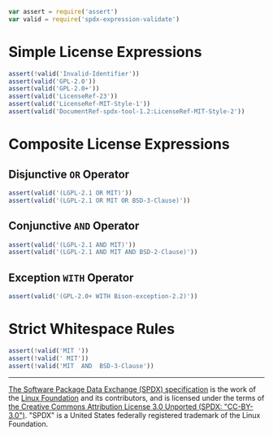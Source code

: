 ```javascript
var assert = require('assert')
var valid = require('spdx-expression-validate')
```

# Simple License Expressions
```javascript
assert(!valid('Invalid-Identifier'))
assert(valid('GPL-2.0'))
assert(valid('GPL-2.0+'))
assert(valid('LicenseRef-23'))
assert(valid('LicenseRef-MIT-Style-1'))
assert(valid('DocumentRef-spdx-tool-1.2:LicenseRef-MIT-Style-2'))
```

# Composite License Expressions

## Disjunctive `OR` Operator
```javascript
assert(valid('(LGPL-2.1 OR MIT)'))
assert(valid('(LGPL-2.1 OR MIT OR BSD-3-Clause)'))
```

## Conjunctive `AND` Operator
```javascript
assert(valid('(LGPL-2.1 AND MIT)'))
assert(valid('(LGPL-2.1 AND MIT AND BSD-2-Clause)'))
```

## Exception `WITH` Operator
```javascript
assert(valid('(GPL-2.0+ WITH Bison-exception-2.2)'))
```

# Strict Whitespace Rules
```javascript
assert(!valid('MIT '))
assert(!valid(' MIT'))
assert(!valid('MIT  AND  BSD-3-Clause'))
```

---

[The Software Package Data Exchange (SPDX) specification](http://spdx.org) is the work of the [Linux Foundation](http://www.linuxfoundation.org) and its contributors, and is licensed under the terms of [the Creative Commons Attribution License 3.0 Unported (SPDX: "CC-BY-3.0")](http://spdx.org/licenses/CC-BY-3.0). "SPDX" is a United States federally registered trademark of the Linux Foundation.
